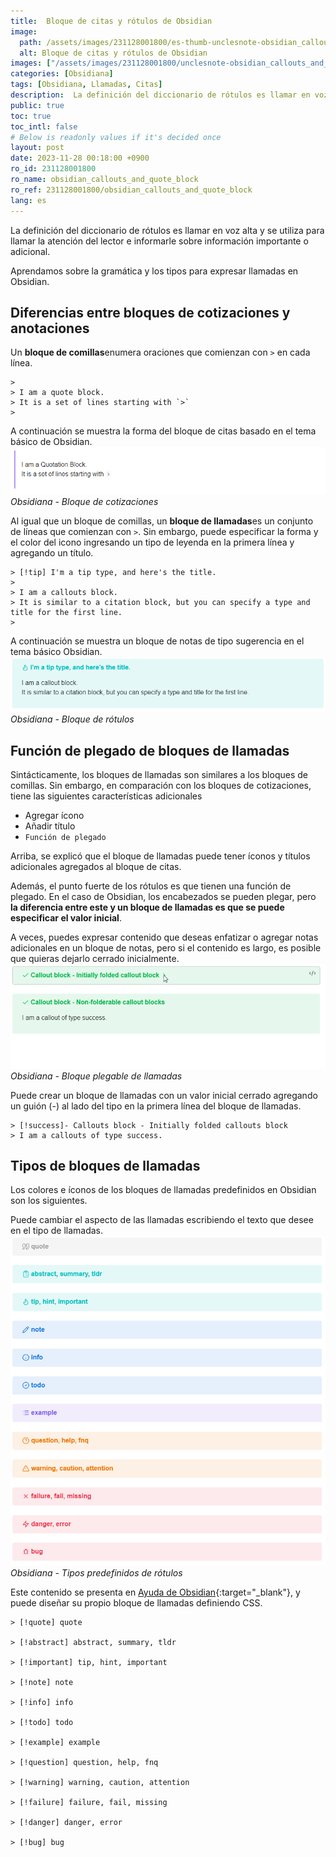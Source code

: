 ```yaml
---
title:  Bloque de citas y rótulos de Obsidian
image:
  path: /assets/images/231128001800/es-thumb-unclesnote-obsidian_callouts_and_quote_block.png
  alt: Bloque de citas y rótulos de Obsidian
images: ["/assets/images/231128001800/unclesnote-obsidian_callouts_and_quote_block-obsidian-quotation_block.png", "/assets/images/231128001800/unclesnote-obsidian_callouts_and_quote_block-obsidian-callouts_block.png", "/assets/images/231128001800/unclesnote-obsidian_callouts_and_quote_block-obsidian-folding_of_callouts_block.gif", "/assets/images/231128001800/unclesnote-obsidian_callouts_and_quote_block-obsidian-callouts_predefined_types.png"]
categories: [Obsidiana]
tags: [Obsidiana, Llamadas, Citas]
description:  La definición del diccionario de rótulos es llamar en voz alta y se utiliza para llamar la atención del lector e informarle sobre información importante o
public: true
toc: true
toc_intl: false
# Below is readonly values if it's decided once
layout: post
date: 2023-11-28 00:18:00 +0900
ro_id: 231128001800
ro_name: obsidian_callouts_and_quote_block
ro_ref: 231128001800/obsidian_callouts_and_quote_block
lang: es
---
```

La definición del diccionario de rótulos es llamar en voz alta y se utiliza para llamar la atención del lector e informarle sobre información importante o adicional.  

Aprendamos sobre la gramática y los tipos para expresar llamadas en Obsidian.  
## Diferencias entre bloques de cotizaciones y anotaciones
Un **bloque de comillas**enumera oraciones que comienzan con `>` en cada línea.  

```
> 
> I am a quote block.
> It is a set of lines starting with `>`
> 
```
A continuación se muestra la forma del bloque de citas basado en el tema básico de Obsidian.  
![Obsidiana - Bloque de cotizaciones](/assets/images/231128001800/unclesnote-obsidian_callouts_and_quote_block-obsidian-quotation_block.png)
_Obsidiana - Bloque de cotizaciones_

Al igual que un bloque de comillas, un **bloque de llamadas**es un conjunto de líneas que comienzan con `>`. Sin embargo, puede especificar la forma y el color del icono ingresando un tipo de leyenda en la primera línea y agregando un título.  

```
> [!tip] I'm a tip type, and here's the title.
> 
> I am a callouts block. 
> It is similar to a citation block, but you can specify a type and title for the first line.
> 
```
A continuación se muestra un bloque de notas de tipo sugerencia en el tema básico Obsidian.  
![Obsidiana - Bloque de rótulos](/assets/images/231128001800/unclesnote-obsidian_callouts_and_quote_block-obsidian-callouts_block.png)
_Obsidiana - Bloque de rótulos_

## Función de plegado de bloques de llamadas
Sintácticamente, los bloques de llamadas son similares a los bloques de comillas. Sin embargo, en comparación con los bloques de cotizaciones, tiene las siguientes características adicionales  
- Agregar ícono
- Añadir título
- `Función de plegado`

Arriba, se explicó que el bloque de llamadas puede tener íconos y títulos adicionales agregados al bloque de citas.  

Además, el punto fuerte de los rótulos es que tienen una función de plegado. En el caso de Obsidian, los encabezados se pueden plegar, pero **la diferencia entre este y un bloque de llamadas es que se puede especificar el valor inicial**.  

A veces, puedes expresar contenido que deseas enfatizar o agregar notas adicionales en un bloque de notas, pero si el contenido es largo, es posible que quieras dejarlo cerrado inicialmente.  
![Obsidiana - Bloque plegable de llamadas](/assets/images/231128001800/unclesnote-obsidian_callouts_and_quote_block-obsidian-folding_of_callouts_block.gif)
_Obsidiana - Bloque plegable de llamadas_

Puede crear un bloque de llamadas con un valor inicial cerrado agregando un guión (-) al lado del tipo en la primera línea del bloque de llamadas.  

```
> [!success]- Callouts block - Initially folded callouts block
> I am a callouts of type success.
```
## Tipos de bloques de llamadas
Los colores e íconos de los bloques de llamadas predefinidos en Obsidian son los siguientes.  

Puede cambiar el aspecto de las llamadas escribiendo el texto que desee en el tipo de llamadas.  
![Obsidiana - Tipos predefinidos de rótulos](/assets/images/231128001800/unclesnote-obsidian_callouts_and_quote_block-obsidian-callouts_predefined_types.png)
_Obsidiana - Tipos predefinidos de rótulos_

Este contenido se presenta en [Ayuda de Obsidian](https://help.obsidian.md/Editing+and+formatting/Callouts){:target="_blank"}, y puede diseñar su propio bloque de llamadas definiendo CSS.  

```
> [!quote] quote

> [!abstract] abstract, summary, tldr

> [!important] tip, hint, important

> [!note] note

> [!info] info

> [!todo] todo

> [!example] example

> [!question] question, help, fnq

> [!warning] warning, caution, attention

> [!failure] failure, fail, missing

> [!danger] danger, error

> [!bug] bug
```
